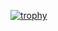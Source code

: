 [![trophy](https://github-profile-trophy.vercel.app/?username=takagiyuusuke)](https://github.com/ryo-ma/github-profile-trophy)

